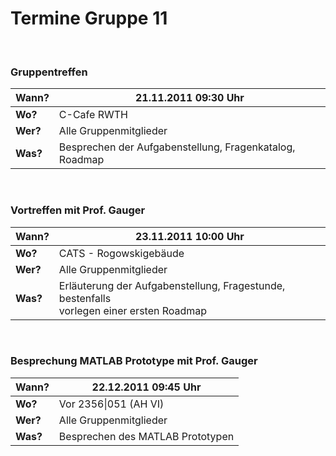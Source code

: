 # Termine Gruppe 11 #

<br>

<h3>Gruppentreffen</h3>
<table><thead><th><b>Wann?</b> </th><th>  21.11.2011 09:30 Uhr </th></thead><tbody>
<tr><td><b>Wo?</b>   </td><td>C-Cafe RWTH            </td></tr>
<tr><td><b>Wer?</b>  </td><td> Alle Gruppenmitglieder</td></tr>
<tr><td><b>Was?</b>  </td><td>Besprechen der Aufgabenstellung, Fragenkatalog, Roadmap                                                </td></tr></tbody></table>

<br>

<h3>Vortreffen mit Prof. Gauger</h3>

<table><thead><th><b>Wann?</b> </th><th>  23.11.2011 10:00 Uhr </th></thead><tbody>
<tr><td><b>Wo?</b>   </td><td>CATS - Rogowskigebäude </td></tr>
<tr><td><b>Wer?</b>  </td><td> Alle Gruppenmitglieder</td></tr>
<tr><td><b>Was?</b>    </td><td>Erläuterung der Aufgabenstellung, Fragestunde, bestenfalls <br> vorlegen einer ersten Roadmap</td></tr></tbody></table>

<br>

<h3>Besprechung MATLAB Prototype mit Prof. Gauger</h3>

<table><thead><th><b>Wann?</b> </th><th>  22.12.2011 09:45 Uhr </th></thead><tbody>
<tr><td><b>Wo?</b>   </td><td>Vor 2356|051 (AH VI)   </td></tr>
<tr><td><b>Wer?</b>  </td><td> Alle Gruppenmitglieder</td></tr>
<tr><td><b>Was?</b>    </td><td> Besprechen des MATLAB Prototypen </td></tr>